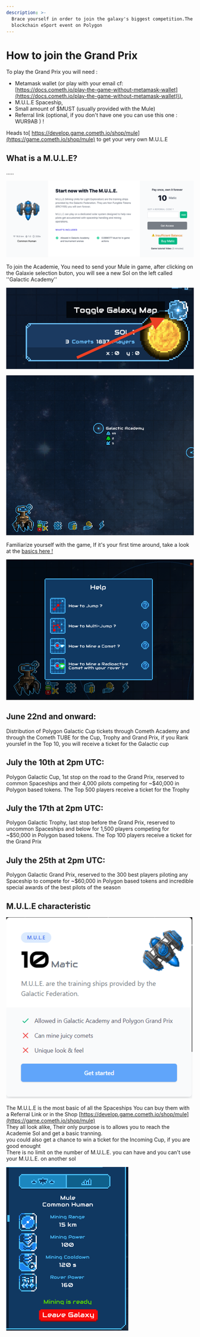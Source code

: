 ```yaml
---
description: >-
  Brace yourself in order to join the galaxy's biggest competition.The 1st
  blockchain eSport event on Polygon
---
```


# How to join the Grand Prix

To play the Grand Prix you will need :  
  
- Metamask wallet \(or play with your email cf: [https://docs.cometh.io/play-the-game-without-metamask-wallet](https://docs.cometh.io/play-the-game-without-metamask-wallet)\),   
- M.U.L.E Spaceship,   
- Small amount of $MUST \(usually provided with the Mule\)  
- Referral link \(optional, if you don't have one you can use this one : WUR9AB \) !

Heads to[ https://develop.game.cometh.io/shop/mule](https://game.cometh.io/shop/mule) to get your very own M.U.L.E

## What is a M.U.L.E?

.....

![](../.gitbook/assets/capture-de-cran-2021-06-22-a-14.35.34.png)

To join the Academie, You need to send your Mule in game, after clicking on the Galaxie selection buton, you will see a new Sol on the left called ''Galactic Academy''

![Click here to open the galaxy](../.gitbook/assets/0_1kvt7hh_rvzmzudf.png)



![Your M.U.L.E will already be waiting for you on the sol, ready to mine some comets !](../.gitbook/assets/661dd7bc6d9dac530a5fbe6789f86c29%20%281%29.png)

  
Familiarize yourself with the game, If it's your first time around, take a look at the [basics here !](https://docs.cometh.io/game/how-to-play-cometh-1)



![Follow the ehlp provided by our little Robot friend to learn how to play](../.gitbook/assets/325596b3174af25375ee8bc80b216834.png)

##   **June 22nd and onward:** 

  
Distribution of Polygon Galactic Cup tickets through Cometh Academy and through the Cometh TUBE for the Cup, Trophy and Grand Prix, if you Rank yourslef in the Top 10, you will receive a ticket for the Galactic cup

## **July the 10th at 2pm UTC**: 

  
Polygon Galactic Cup, 1st stop on the road to the Grand Prix, reserved to common Spaceships and their 4,000 pilots competing for ~$40,000 in Polygon based tokens. The Top 500 players receive a ticket for the Trophy

## **July the 17th at 2pm UTC**: 

  
Polygon Galactic Trophy, last stop before the Grand Prix, reserved to uncommon Spaceships and below for 1,500 players competing for ~$50,000 in Polygon based tokens. The Top 100 players receive a ticket for the Grand Prix

## **July the 25th at 2pm UTC**: 

  
Polygon Galactic Grand Prix, reserved to the 300 best players piloting any Spaceship to compete for ~$60,000 in Polygon based tokens and incredible special awards of the best pilots of the season

## 

## M.U.L.E characteristic

![The M.U.L.E ](../.gitbook/assets/7c6c44f233d259c52f5c15b315b8f1f7.png)

The M.U.L.E is the most basic of all the Spaceships You can buy them with a Referral Link or in the Shop [https://develop.game.cometh.io/shop/mule](https://game.cometh.io/shop/mule)  
They all look alike, Their only purpose is to allows you to reach the Academie Sol and get a basic tranning.  
you could also get a chance to win a ticket for the Incoming Cup, if you are good enought  
There is no limit on the number of M.U.L.E. you can have and you can't use your M.U.L.E. on another sol

![](../.gitbook/assets/1abd06209a2881b7e2304da86df30b4a.png)







